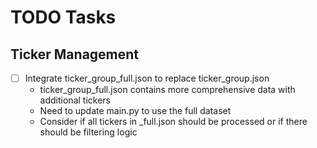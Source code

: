 # TODO Tasks

## Ticker Management
- [ ] Integrate ticker_group_full.json to replace ticker_group.json
  - ticker_group_full.json contains more comprehensive data with additional tickers
  - Need to update main.py to use the full dataset
  - Consider if all tickers in _full.json should be processed or if there should be filtering logic